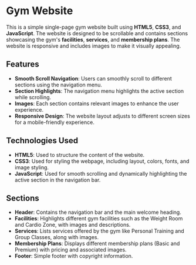 # Gym Website

This is a simple single-page gym website built using **HTML5**, **CSS3**, and **JavaScript**. The website is designed to be scrollable and contains sections showcasing the gym's **facilities**, **services**, and **membership plans**. The website is responsive and includes images to make it visually appealing.

## Features

- **Smooth Scroll Navigation**: Users can smoothly scroll to different sections using the navigation menu.
- **Section Highlights**: The navigation menu highlights the active section while scrolling.
- **Images**: Each section contains relevant images to enhance the user experience.
- **Responsive Design**: The website layout adjusts to different screen sizes for a mobile-friendly experience.

## Technologies Used

- **HTML5**: Used to structure the content of the website.
- **CSS3**: Used for styling the webpage, including layout, colors, fonts, and image styling.
- **JavaScript**: Used for smooth scrolling and dynamically highlighting the active section in the navigation bar.


## Sections

- **Header**: Contains the navigation bar and the main welcome heading.
- **Facilities**: Highlights different gym facilities such as the Weight Room and Cardio Zone, with images and descriptions.
- **Services**: Lists services offered by the gym like Personal Training and Group Classes, along with images.
- **Membership Plans**: Displays different membership plans (Basic and Premium) with pricing and associated images.
- **Footer**: Simple footer with copyright information.
